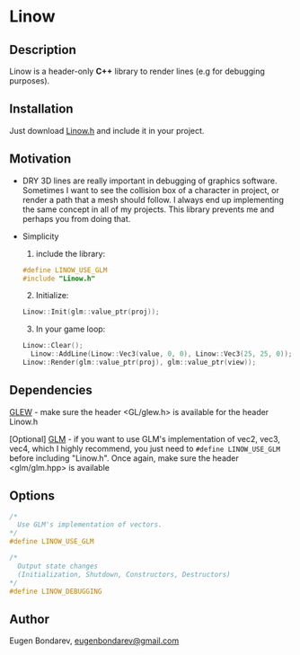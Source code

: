 # Linow

## Description

Linow is a header-only **C++** library to render lines (e.g for debugging purposes).

## Installation

Just download <a href="https://gist.github.com/e-bondarev/df08c65337d324da44b8f2855b9000d7">Linow.h</a> and include it in your project.

## Motivation

* DRY
3D lines are really important in debugging of graphics software. Sometimes I want to see the collision box of a character in project, or render a path that a mesh should follow. I always end up implementing the same concept in all of my projects. This library prevents me and perhaps you from doing that.
* Simplicity

  1. include the library:
  ```c++
  #define LINOW_USE_GLM
  #include "Linow.h"
  ```

  2. Initialize:
  ```c++  
  Linow::Init(glm::value_ptr(proj));
  ```

  3. In your game loop:
  ```c++
  Linow::Clear();
    Linow::AddLine(Linow::Vec3(value, 0, 0), Linow::Vec3(25, 25, 0));
  Linow::Render(glm::value_ptr(proj), glm::value_ptr(view));
  ```

## Dependencies
<a href="https://github.com/nigels-com/glew">GLEW</a> - make sure the header <GL/glew.h> is available for the header Linow.h

[Optional] <a href="https://github.com/g-truc/glm">GLM</a> - if you want to use GLM's implementation of vec2, vec3, vec4, which I highly recommend, you just need to ```#define LINOW_USE_GLM ```before including "Linow.h". Once again, make sure the header <glm/glm.hpp> is available

## Options

```c++
/*
  Use GLM's implementation of vectors. 
*/
#define LINOW_USE_GLM     

/* 
  Output state changes 
  (Initialization, Shutdown, Constructors, Destructors)
*/
#define LINOW_DEBUGGING   
```

## Author
Eugen Bondarev, eugenbondarev@gmail.com